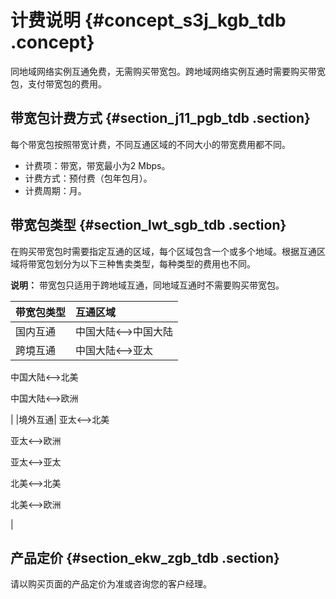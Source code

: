 # 计费说明 {#concept_s3j_kgb_tdb .concept}

同地域网络实例互通免费，无需购买带宽包。跨地域网络实例互通时需要购买带宽包，支付带宽包的费用。

## 带宽包计费方式 {#section_j11_pgb_tdb .section}

每个带宽包按照带宽计费，不同互通区域的不同大小的带宽费用都不同。

-   计费项：带宽，带宽最小为2 Mbps。
-   计费方式：预付费（包年包月）。
-   计费周期：月。

## 带宽包类型 {#section_lwt_sgb_tdb .section}

在购买带宽包时需要指定互通的区域，每个区域包含一个或多个地域。根据互通区域将带宽包划分为以下三种售卖类型，每种类型的费用也不同。

**说明：** 带宽包只适用于跨地域互通，同地域互通时不需要购买带宽包。

|带宽包类型|互通区域|
|:----|:---|
|国内互通|中国大陆<——\>中国大陆|
|跨境互通| 中国大陆<——\>亚太

 中国大陆<——\>北美

 中国大陆<——\>欧洲

 |
|境外互通| 亚太<——\>北美

 亚太<——\>欧洲

 亚太<——\>亚太

 北美<——\>北美

 北美<——\>欧洲

 |

## 产品定价 {#section_ekw_zgb_tdb .section}

请以购买页面的产品定价为准或咨询您的客户经理。

